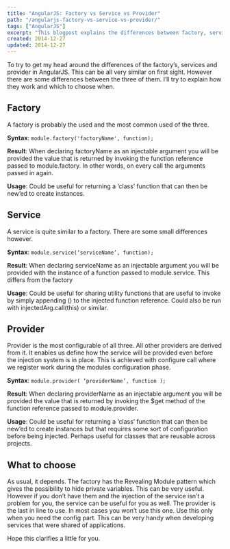 ```yaml
---
title: "AngularJS: Factory vs Service vs Provider"
path: "/angularjs-factory-vs-service-vs-provider/"
tags: ["AngularJS"]
excerpt: "This blogpost explains the differences between factory, service and providers in AngularJS. Further a comparison is made with direction which to choose."
created: 2014-12-27
updated: 2014-12-27
---
```


To try to get my head around the differences of the factory’s, services and provider in AngularJS. This can be all very similar on first sight. However there are some differences between the three of them. I’ll try to explain how they work and which to choose when.

## Factory

A factory is probably the used and the most common used of the three.

**Syntax**: `module.factory('factoryName', function);`

**Result**: When declaring factoryName as an injectable argument you will be provided the value that is returned by invoking the function reference passed to module.factory. In other words, on every call the arguments passed in again.

**Usage**: Could be useful for returning a ‘class’ function that can then be new’ed to create instances.

## Service

A service is quite similar to a factory. There are some small differences however.

**Syntax**: `module.service(‘serviceName’, function);`

**Result**: When declaring serviceName as an injectable argument you will be provided with the instance of a function passed to module.service. This differs from the factory

**Usage**: Could be useful for sharing utility functions that are useful to invoke by simply appending () to the injected function reference. Could also be run with injectedArg.call(this) or similar.

## Provider

Provider is the most configurable of all three.  All other providers are derived from it. It enables us define how the service will be provided even before the injection system is in place. This is achieved with configure call where we register work during the modules configuration phase.

**Syntax**: `module.provider( ‘providerName’, function );`

**Result**: When declaring providerName as an injectable argument you will be provided the value that is returned by invoking the $get method of the function reference passed to module.provider.

**Usage**: Could be useful for returning a ‘class’ function that can then be new’ed to create instances but that requires some sort of configuration before being injected. Perhaps useful for classes that are reusable across projects.

## What to choose

As usual, it depends. The factory has the Revealing Module pattern which gives the possibility to hide private variables. This can be very useful. However if you don’t have them and the injection of the service isn’t a problem for you, the service can be useful for you as well. The provider is the last in line to use. In most cases you won’t use this one. Use this only when you need the config part. This can be very handy when developing services that were shared of applications.

Hope this clarifies a little for you.

